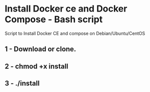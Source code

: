 # Install Docker ce and Docker Compose - Bash script
Script to Install Docker CE and compose on Debian/Ubuntu/CentOS

## 1 - Download or clone.

## 2 - chmod +x install

## 3 - ./install

